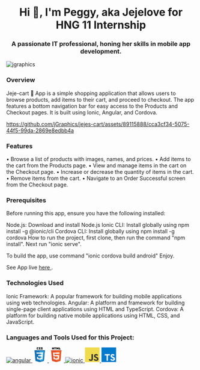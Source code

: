 <h1 align="center">Hi 👋, I'm Peggy, aka Jejelove for HNG 11 Internship</h1>
<h3 align="center">A passionate IT professional, honing her skills in mobile app development.</h3>

<p align="left"> <img src="https://komarev.com/ghpvc/?username=jgraphics&label=Profile%20views&color=0e75b6&style=flat" alt="jgraphics" /> </p>

<h3 align="left">Overview</h3>
<p align="left">
  Jeje-cart 🛒 App is a simple shopping application that allows users to browse products, add items to their cart, and proceed to checkout. The app features a bottom navigation bar for easy access to the Products and Checkout pages. It is built using Ionic, Angular, and Cordova.
</p>


https://github.com/jGraphics/jejes-cart/assets/89115888/cca3cf34-5075-44f5-99da-2869e8edbb4a

<h3 align="left">Features </h3>
• Browse a list of products with images, names, and prices.
• Add items to the cart from the Products page.
• View and manage items in the cart on the Checkout page.
• Increase or decrease the quantity of items in the cart.
• Remove items from the cart.
• Navigate to an Order Successful screen from the Checkout page.


<h3 align="left">Prerequisites </h3>
<p>Before running this app, ensure you have the following installed:

Node.js: Download and install Node.js
Ionic CLI: Install globally using npm install -g @ionic/cli
Cordova CLI: Install globally using npm install -g cordova
How to run the project, first clone, then run the command "npm install".
Next run "ionic serve".

To build the app, use command
"ionic cordova build android"
Enjoy.
</p>

See App live <a href="https://appetize.io/app/dwujbdm6chbe7iejbrdzhaqcqm?device=pixel7&osVersion=13.0" target="_blank" rel="noreferrer">here </a>.

<h3 align="left">Technologies Used</h3>
Ionic Framework: A popular framework for building mobile applications using web technologies.
Angular: A platform and framework for building single-page client applications using HTML and TypeScript.
Cordova: A platform for building native mobile applications using HTML, CSS, and JavaScript.

<h3 align="left">Languages and Tools Used for this Project:</h3>
<p align="left"> <a href="https://angular.io" target="_blank" rel="noreferrer"> <img src="https://angular.io/assets/images/logos/angular/angular.svg" alt="angular" width="40" height="40"/> </a> <a href="https://www.w3schools.com/css/" target="_blank" rel="noreferrer"> <img src="https://raw.githubusercontent.com/devicons/devicon/master/icons/css3/css3-original-wordmark.svg" alt="css3" width="40" height="40"/> </a> <a href="https://www.w3.org/html/" target="_blank" rel="noreferrer"> <img src="https://raw.githubusercontent.com/devicons/devicon/master/icons/html5/html5-original-wordmark.svg" alt="html5" width="40" height="40"/> </a> <a href="https://ionicframework.com" target="_blank" rel="noreferrer"> <img src="https://upload.wikimedia.org/wikipedia/commons/d/d1/Ionic_Logo.svg" alt="ionic" width="40" height="40"/> </a> <a href="https://developer.mozilla.org/en-US/docs/Web/JavaScript" target="_blank" rel="noreferrer"> <img src="https://raw.githubusercontent.com/devicons/devicon/master/icons/javascript/javascript-original.svg" alt="javascript" width="40" height="40"/> </a> <a href="https://www.typescriptlang.org/" target="_blank" rel="noreferrer"> <img src="https://raw.githubusercontent.com/devicons/devicon/master/icons/typescript/typescript-original.svg" alt="typescript" width="40" height="40"/> </a> </p>
